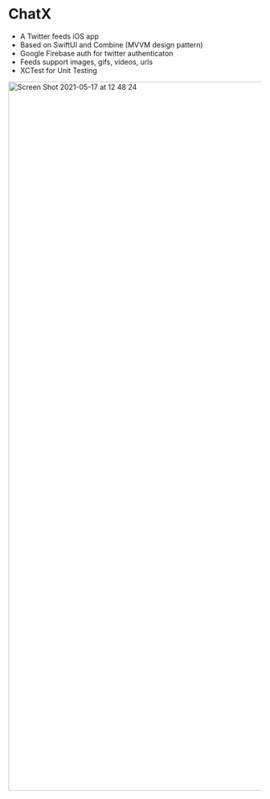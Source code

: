 # ChatX

- A Twitter feeds iOS app
- Based on SwiftUI and Combine (MVVM design pattern)
- Google Firebase auth for twitter authenticaton
- Feeds support images, gifs, videos, urls
- XCTest for Unit Testing

<img width="1411" alt="Screen Shot 2021-05-17 at 12 48 24" src="https://user-images.githubusercontent.com/1919194/118430279-b93add80-b70e-11eb-969f-cdebdbaa191d.png">
